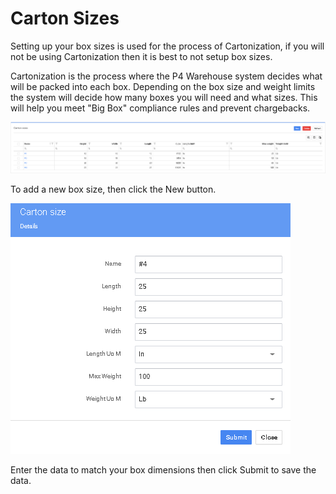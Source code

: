 # Carton Sizes

Setting up your box sizes is used for the process of Cartonization, if you will not be using Cartonization then it is best to not setup box sizes.

Cartonization is the process where the P4 Warehouse system decides what will be packed into each box. Depending on the box size and weight limits the system will decide how many boxes you will need and what sizes. This will help you meet "Big Box" compliance rules and prevent chargebacks.

![P4 Warehouse Carton Sizes](<../../.gitbook/assets/image (126).png>)

To add a new box size, then click the New button.

![P4 Warehouse New Box size Setup](<../../.gitbook/assets/image (119).png>)

Enter the data to match your box dimensions then click Submit to save the data.
